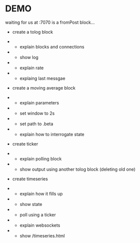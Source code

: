# DEMO 

waiting for us at :7070 is a fromPost block...

 * create a tolog block
 * * explain blocks and connections
 * * show log
 * * explain rate
 * * explaing last messgae

 * create a moving average block
 * * explain parameters
 * * set window to 2s
 * * set path to .beta
 * * explain how to interrogate state
 
 * create ticker
 * * explain polling block
 * * show output using another tolog block (deleting old one)
 
 * create timeseries
 * * explain how it fills up
 * * show state 
 * * poll using a ticker
 * * explain websockets
 * * show /timeseries.html


